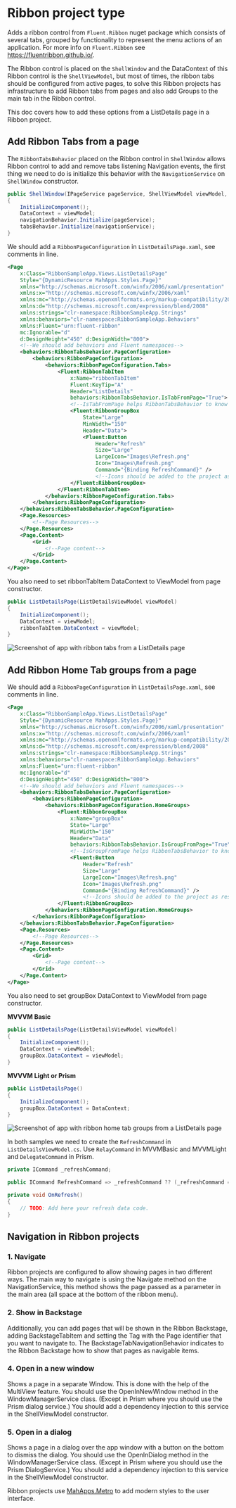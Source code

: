# Ribbon project type

Adds a ribbon control from `Fluent.Ribbon` nuget package which consists of several tabs, grouped by functionality to represent the menu actions of an application. For more info on `Fluent.Ribbon` see https://fluentribbon.github.io/.

The Ribbon control is placed on the `ShellWindow` and the DataContext of this Ribbon control is the `ShellViewModel`, but most of times, the ribbon tabs should be configured from active pages, to solve this Ribbon projects has infrastructure to add Ribbon tabs from pages and also add Groups to the main tab in the Ribbon control.

This doc covers how to add these options from a ListDetails page in a Ribbon project.

## Add Ribbon Tabs from a page

The `RibbonTabsBehavior` placed on the Ribbon control in `ShellWindow` allows Ribbon control to add and remove tabs listening Navigation events, the first thing we need to do is initialize this behavior with the `NavigationService` on `ShellWindow` constructor.

```csharp
public ShellWindow(IPageService pageService, ShellViewModel viewModel, INavigationService navigationService)
{
    InitializeComponent();
    DataContext = viewModel;
    navigationBehavior.Initialize(pageService);
    tabsBehavior.Initialize(navigationService);
}
```

We should add a `RibbonPageConfiguration` in `ListDetailsPage.xaml`, see comments in line.

```xml
<Page
    x:Class="RibbonSampleApp.Views.ListDetailsPage"
    Style="{DynamicResource MahApps.Styles.Page}"
    xmlns="http://schemas.microsoft.com/winfx/2006/xaml/presentation"
    xmlns:x="http://schemas.microsoft.com/winfx/2006/xaml"
    xmlns:mc="http://schemas.openxmlformats.org/markup-compatibility/2006"
    xmlns:d="http://schemas.microsoft.com/expression/blend/2008"
    xmlns:strings="clr-namespace:RibbonSampleApp.Strings"
    xmlns:behaviors="clr-namespace:RibbonSampleApp.Behaviors"
    xmlns:Fluent="urn:fluent-ribbon"
    mc:Ignorable="d"
    d:DesignHeight="450" d:DesignWidth="800">
    <!--We should add behaviors and Fluent namespaces-->
    <behaviors:RibbonTabsBehavior.PageConfiguration>
        <behaviors:RibbonPageConfiguration>
            <behaviors:RibbonPageConfiguration.Tabs>
                <Fluent:RibbonTabItem
                    x:Name="ribbonTabItem"
                    Fluent:KeyTip="A"
                    Header="ListDetails"
                    behaviors:RibbonTabsBehavior.IsTabFromPage="True">
                    <!--IsTabFromPage helps RibbonTabsBehavior to know Tabs to add and remove from pages on navigation events-->
                    <Fluent:RibbonGroupBox
                        State="Large"
                        MinWidth="150"
                        Header="Data">
                        <Fluent:Button
                            Header="Refresh"
                            Size="Large"
                            LargeIcon="Images\Refresh.png"
                            Icon="Images\Refresh.png"
                            Command="{Binding RefreshCommand}" />
                            <!--Icons should be added to the project as resources (Properties -> Build Action)-->
                    </Fluent:RibbonGroupBox>
                </Fluent:RibbonTabItem>
            </behaviors:RibbonPageConfiguration.Tabs>
        </behaviors:RibbonPageConfiguration>
    </behaviors:RibbonTabsBehavior.PageConfiguration>
    <Page.Resources>
        <!--Page Resources-->
    </Page.Resources>
    <Page.Content>
        <Grid>
            <!--Page content-->
        </Grid>
    </Page.Content>
</Page>
```

You also need to set ribbonTabItem DataContext to ViewModel from page constructor.

```csharp
public ListDetailsPage(ListDetailsViewModel viewModel)
{
    InitializeComponent();
    DataContext = viewModel;
    ribbonTabItem.DataContext = viewModel;
}
```

![Screenshot of app with ribbon tabs from a ListDetails page](../resources/modifications/RibbonTabsFromPage.png)


## Add Ribbon Home Tab groups from a page

We should add a `RibbonPageConfiguration` in `ListDetailsPage.xaml`, see comments in line.

```xml
<Page
    x:Class="RibbonSampleApp.Views.ListDetailsPage"
    Style="{DynamicResource MahApps.Styles.Page}"
    xmlns="http://schemas.microsoft.com/winfx/2006/xaml/presentation"
    xmlns:x="http://schemas.microsoft.com/winfx/2006/xaml"
    xmlns:mc="http://schemas.openxmlformats.org/markup-compatibility/2006"
    xmlns:d="http://schemas.microsoft.com/expression/blend/2008"
    xmlns:strings="clr-namespace:RibbonSampleApp.Strings"
    xmlns:behaviors="clr-namespace:RibbonSampleApp.Behaviors"
    xmlns:Fluent="urn:fluent-ribbon"
    mc:Ignorable="d"
    d:DesignHeight="450" d:DesignWidth="800">
    <!--We should add behaviors and Fluent namespaces-->
    <behaviors:RibbonTabsBehavior.PageConfiguration>
        <behaviors:RibbonPageConfiguration>
            <behaviors:RibbonPageConfiguration.HomeGroups>
                <Fluent:RibbonGroupBox
                    x:Name="groupBox"
                    State="Large"
                    MinWidth="150"
                    Header="Data"
                    behaviors:RibbonTabsBehavior.IsGroupFromPage="True">
                    <!--IsGroupFromPage helps RibbonTabsBehavior to know Home Groups to add and remove from pages on navigation events-->
                    <Fluent:Button
                        Header="Refresh"
                        Size="Large"
                        LargeIcon="Images\Refresh.png"
                        Icon="Images\Refresh.png"
                        Command="{Binding RefreshCommand}" />
                        <!--Icons should be added to the project as resources (Properties -> Build Action)-->
                </Fluent:RibbonGroupBox>
            </behaviors:RibbonPageConfiguration.HomeGroups>
        </behaviors:RibbonPageConfiguration>
    </behaviors:RibbonTabsBehavior.PageConfiguration>
    <Page.Resources>
        <!--Page Resources-->
    </Page.Resources>
    <Page.Content>
        <Grid>
            <!--Page content-->
        </Grid>
    </Page.Content>
</Page>
```

You also need to set groupBox DataContext to ViewModel from page constructor.

**MVVVM Basic**

```csharp
public ListDetailsPage(ListDetailsViewModel viewModel)
{
    InitializeComponent();
    DataContext = viewModel;
    groupBox.DataContext = viewModel;
}
```

**MVVVM Light or Prism**

```csharp
public ListDetailsPage()
{
    InitializeComponent();
    groupBox.DataContext = DataContext;
}
```

![Screenshot of app with ribbon home tab groups from a ListDetails page](../resources/modifications/RibbonHomeTabGroupsFromPage.png)

In both samples we need to create the `RefreshCommand` in `ListDetailsViewModel.cs`. Use `RelayCommand` in MVVMBasic and MVVMLight and `DelegateCommand` in Prism.

```csharp
private ICommand _refreshCommand;

public ICommand RefreshCommand => _refreshCommand ?? (_refreshCommand = new RelayCommand(OnRefresh));

private void OnRefresh()
{
    // TODO: Add here your refresh data code.
}
```

## Navigation in Ribbon projects

### 1. Navigate

Ribbon projects are configured to allow showing pages in two different ways. The main way to navigate is using the Navigate method on the NavigationService, this method shows the page passed as a parameter in the main area (all space at the bottom of the ribbon menu).

### 2. Show in Backstage

Additionally, you can add pages that will be shown in the Ribbon Backstage, adding BackstageTabItem and setting the Tag with the Page identifier that you want to navigate to. The BackstageTabNavigationBehavior indicates to the Ribbon Backstage how to show that pages as navigable items.

### 4. Open in a new window

Shows a page in a separate Window. This is done with the help of the MultiView feature. You should use the OpenInNewWindow method in the WindowManagerService class. (Except in Prism where you should use the Prism dialog service.) You should add a dependency injection to this service in the ShellViewModel constructor.

### 5. Open in a dialog

Shows a page in a dialog over the app window with a button on the bottom to dismiss the dialog. You should use the OpenInDialog method in the WindowManagerService class. (Except in Prism where you should use the Prism DialogService.) You should add a dependency injection to this service in the ShellViewModel constructor.

Ribbon projects use [MahApps.Metro](../mahapps-metro.md) to add modern styles to the user interface.
